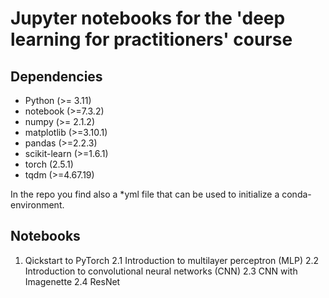 # Jupyter notebooks for the 'deep learning for practitioners' course

## Dependencies

 - Python (>= 3.11)
 - notebook (>=7.3.2)
 - numpy (>= 2.1.2)
 - matplotlib (>=3.10.1)
 - pandas (>=2.2.3)
 - scikit-learn (>=1.6.1)
 - torch (2.5.1)
 - tqdm (>=4.67.19)

In the repo you find also a *yml file that can be used to initialize a conda-environment.


## Notebooks


1. Qickstart to PyTorch
2.1 Introduction to multilayer perceptron (MLP)
2.2 Introduction to convolutional neural networks (CNN)
2.3 CNN with Imagenette
2.4 ResNet 
